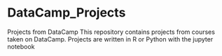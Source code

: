 # DataCamp_Projects
Projects from DataCamp
This repository contains projects from courses taken on DataCamp. 
Projects are written in R or Python with the jupyter notebook

